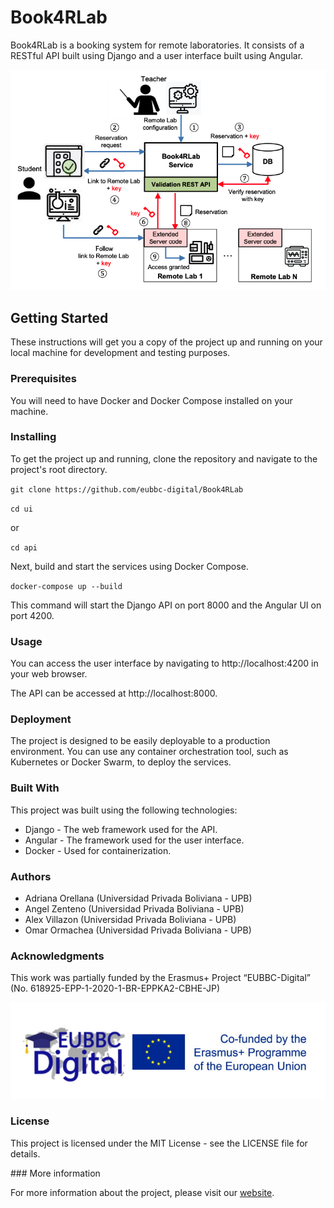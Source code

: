 # Book4RLab
Book4RLab is a booking system for remote laboratories. It consists of a RESTful API built using Django and a user interface built using Angular.

![](assets/architecture.png)

## Getting Started
These instructions will get you a copy of the project up and running on your local machine for development and testing purposes.

### Prerequisites
You will need to have Docker and Docker Compose installed on your machine.

### Installing
To get the project up and running, clone the repository and navigate to the project's root directory.

`git clone https://github.com/eubbc-digital/Book4RLab`

`cd ui`

or 

`cd api`

Next, build and start the services using Docker Compose.

`docker-compose up --build`

This command will start the Django API on port 8000 and the Angular UI on port 4200.

### Usage
You can access the user interface by navigating to http://localhost:4200 in your web browser.

The API can be accessed at http://localhost:8000.

### Deployment
The project is designed to be easily deployable to a production environment. You can use any container orchestration tool, such as Kubernetes or Docker Swarm, to deploy the services.

### Built With

This project was built using the following technologies:

 - Django - The web framework used for the API.
 - Angular - The framework used for the user interface.
 - Docker - Used for containerization.

### Authors

 - Adriana Orellana (Universidad Privada Boliviana - UPB)
 - Angel Zenteno (Universidad Privada Boliviana - UPB)
 - Alex Villazon (Universidad Privada Boliviana - UPB)
 - Omar Ormachea (Universidad Privada Boliviana - UPB)

### Acknowledgments

This work was partially funded by the Erasmus+ Project “EUBBC-Digital” (No.
618925-EPP-1-2020-1-BR-EPPKA2-CBHE-JP)

![](assets/erasmus.jpeg)

### License
This project is licensed under the MIT License - see the LICENSE file for details.

### More information

For more information about the project, please visit our [website](https://eubbc-digital.upb.edu/).